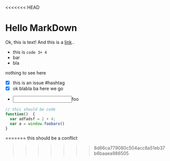 <<<<<<< HEAD
# Hello MarkDown

Ok, this is text! And this is a [link](https://foobarlink/xy/)..

- this is `code 3+ 4`
- bar
- bla

nothing to see here

- [x] this is an issue #hashtag
- [x] ok blabla ba here we go
- <input data-foo="xyz"></input>foo

```javascript
// this should be code  
function()  {
  var adfadsf = 2 + 4;
  var a = window.foobarx()
}
```
=======
this should be a conflict
>>>>>>> 8d86ca779080c504acc8a51eb37b6baaea986505
